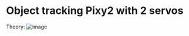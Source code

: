 # Object tracking Pixy2 with 2 servos

Theory:
![image](https://user-images.githubusercontent.com/93396414/202141987-c2428099-2910-4b53-ba49-d92a696ba8ed.png)
